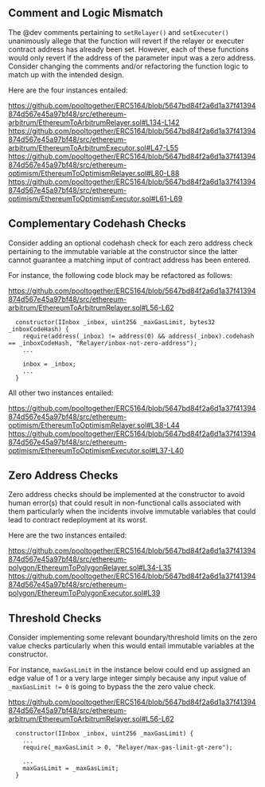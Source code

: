 ## Comment and Logic Mismatch
The @dev comments pertaining to `setRelayer()` and `setExecuter()` unanimously allege that the function will revert if the relayer or executer contract address has already been set. However, each of these functions would only revert if the address of the parameter input was a zero address. Consider changing the comments and/or refactoring the function logic to match up with the intended design.

Here are the four instances entailed:

https://github.com/pooltogether/ERC5164/blob/5647bd84f2a6d1a37f41394874d567e45a97bf48/src/ethereum-arbitrum/EthereumToArbitrumRelayer.sol#L134-L142
https://github.com/pooltogether/ERC5164/blob/5647bd84f2a6d1a37f41394874d567e45a97bf48/src/ethereum-arbitrum/EthereumToArbitrumExecutor.sol#L47-L55
https://github.com/pooltogether/ERC5164/blob/5647bd84f2a6d1a37f41394874d567e45a97bf48/src/ethereum-optimism/EthereumToOptimismRelayer.sol#L80-L88
https://github.com/pooltogether/ERC5164/blob/5647bd84f2a6d1a37f41394874d567e45a97bf48/src/ethereum-optimism/EthereumToOptimismExecutor.sol#L61-L69

## Complementary Codehash Checks
Consider adding an optional codehash check for each zero address check pertaining to the immutable variable at the constructor since the latter cannot guarantee a matching input of contract address has been entered.

For instance, the following code block may be refactored as follows:

https://github.com/pooltogether/ERC5164/blob/5647bd84f2a6d1a37f41394874d567e45a97bf48/src/ethereum-arbitrum/EthereumToArbitrumRelayer.sol#L56-L62

```
  constructor(IInbox _inbox, uint256 _maxGasLimit, bytes32 _inboxCodeHash) {
    require(address(_inbox) != address(0) && address(_inbox).codehash == _inboxCodeHash, "Relayer/inbox-not-zero-address");
    ...

    inbox = _inbox;
    ...
  }
```
All other two instances entailed:

https://github.com/pooltogether/ERC5164/blob/5647bd84f2a6d1a37f41394874d567e45a97bf48/src/ethereum-optimism/EthereumToOptimismRelayer.sol#L38-L44
https://github.com/pooltogether/ERC5164/blob/5647bd84f2a6d1a37f41394874d567e45a97bf48/src/ethereum-optimism/EthereumToOptimismExecutor.sol#L37-L40

## Zero Address Checks
Zero address checks should be implemented at the constructor to avoid human error(s) that could result in non-functional calls associated with them particularly when the incidents involve immutable variables that could lead to contract redeployment at its worst. 

Here are the two instances entailed:

https://github.com/pooltogether/ERC5164/blob/5647bd84f2a6d1a37f41394874d567e45a97bf48/src/ethereum-polygon/EthereumToPolygonRelayer.sol#L34-L35
https://github.com/pooltogether/ERC5164/blob/5647bd84f2a6d1a37f41394874d567e45a97bf48/src/ethereum-polygon/EthereumToPolygonExecutor.sol#L39

## Threshold Checks
Consider implementing some relevant boundary/threshold limits on the zero value checks particularly when this would entail immutable variables at the constructor.

For instance, `maxGasLimit` in the instance below could end up assigned an edge value of 1 or a very large integer simply because any input value of `_maxGasLimit != 0` is going to bypass the the zero value check.

https://github.com/pooltogether/ERC5164/blob/5647bd84f2a6d1a37f41394874d567e45a97bf48/src/ethereum-arbitrum/EthereumToArbitrumRelayer.sol#L56-L62

```
  constructor(IInbox _inbox, uint256 _maxGasLimit) {
    ...    
    require(_maxGasLimit > 0, "Relayer/max-gas-limit-gt-zero");

    ...
    maxGasLimit = _maxGasLimit;
  }
```